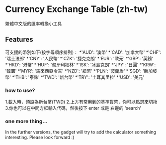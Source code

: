 # Currency Exchange Table (zh-tw)
繁體中文版的匯率轉換小工具

## Features
可支援的幣別如下(按字母順序排列)：
*'AUD': '澳幣'
*'CAD': '加拿大幣'
*'CHF': '瑞士法郎'
*'CNY': '人民幣'
*'CZK': '捷克克朗'
*'EUR': '歐元'
*'GBP': '英鎊'
*'HKD': '港幣'
*'HUF': '匈牙利福林'
*'ISK': '冰島克朗'
*'JPY': '日圓'
*'KRW': '韓圜'
*'MYR': '馬來西亞令吉'
*'NZD': '紐幣'
*'PLN': '波蘭盾'
*'SGD': '新加坡幣'
*'THB': '泰銖'
*'TWD': '新台幣'
*'TRY': '土耳其里拉'
*'USD': '美元'

### how to use?
1.載入時，預設為新台幣(TWD)
2.上方有常用到的基準貨幣，你可以點選來切換
3.你也可以在中間方框輸入代碼，然後按下 enter 或是 右邊的 'search'

### one more thing...
In the further versions, the gadget will try to add the calculator something interesting. Please look forward :)
